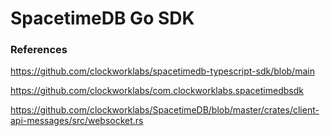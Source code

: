 # SpacetimeDB Go SDK

### References

https://github.com/clockworklabs/spacetimedb-typescript-sdk/blob/main

https://github.com/clockworklabs/com.clockworklabs.spacetimedbsdk

https://github.com/clockworklabs/SpacetimeDB/blob/master/crates/client-api-messages/src/websocket.rs
